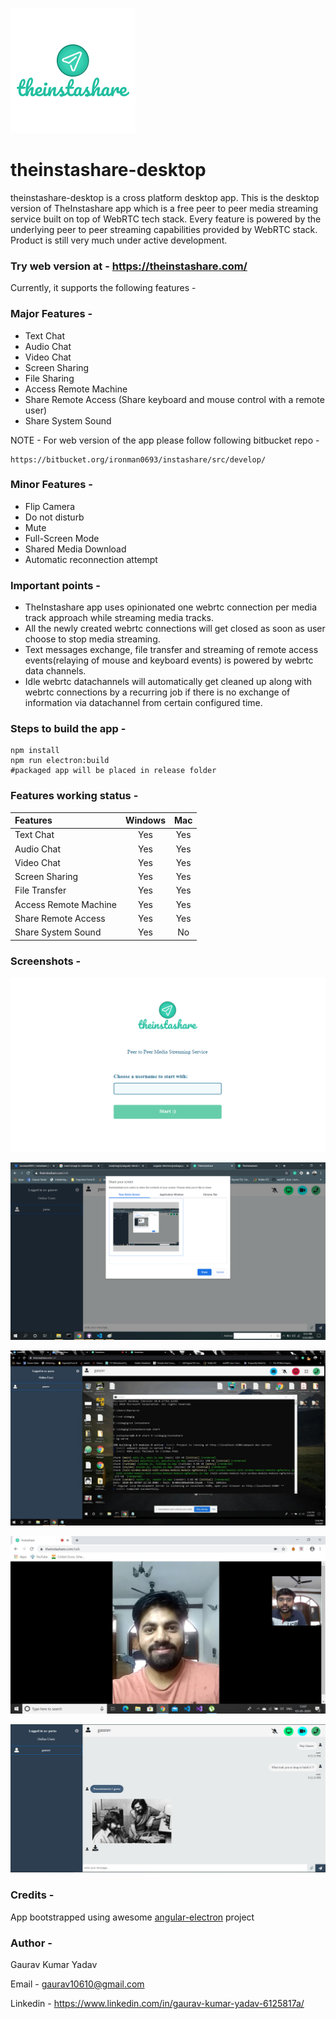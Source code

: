 ![](./src/assets/images/icons/app-icon.png)

# theinstashare-desktop
theinstashare-desktop is a cross platform desktop app. This is the desktop version of TheInstashare app which is a free peer to peer media streaming service built on top of WebRTC tech stack. Every feature is powered by the underlying peer to peer streaming capabilities provided by WebRTC stack. Product is still very much under active development. 

### Try web version at - https://theinstashare.com/

Currently, it supports the following features -
### Major Features - 
- Text Chat
- Audio Chat
- Video Chat
- Screen Sharing
- File Sharing
- Access Remote Machine
- Share Remote Access (Share keyboard and mouse control with a remote user)
- Share System Sound

NOTE - For web version of the app please follow following bitbucket repo - 

```
https://bitbucket.org/ironman0693/instashare/src/develop/
```

### Minor Features - 
- Flip Camera
- Do not disturb
- Mute
- Full-Screen Mode
- Shared Media Download
- Automatic reconnection attempt

### Important points - 
- TheInstashare app uses opinionated one webrtc connection per media track approach while streaming media tracks.
- All the newly created webrtc connections will get closed as soon as user choose to stop media streaming.
- Text messages exchange, file transfer and streaming of remote access events(relaying of mouse and keyboard events) is powered by webrtc data channels.
- Idle webrtc datachannels will automatically get cleaned up along with webrtc connections by a recurring job if there is no exchange of information via datachannel from certain configured time.

### Steps to build the app - 
```
npm install
npm run electron:build
#packaged app will be placed in release folder
```

### Features working status - 

| Features      | Windows       | Mac |
|:------------- |:-------------:|:-----:|
| Text Chat | Yes | Yes |
| Audio Chat | Yes | Yes |
| Video Chat | Yes | Yes |
| Screen Sharing | Yes | Yes |
| File Transfer | Yes | Yes |
| Access Remote Machine | Yes | Yes |
| Share Remote Access | Yes | Yes |
| Share System Sound | Yes | No |

### Screenshots -

![](./markdown-images/login.png)

![](./markdown-images/screen.png) 
 
![](./markdown-images/screen-sharing.jpg)

![](./markdown-images/video.jpg)

![](./markdown-images/text-screen.png)

### Credits - 
App bootstrapped using awesome [angular-electron](https://github.com/maximegris/angular-electron) project

### Author - 
Gaurav Kumar Yadav

Email - gaurav10610@gmail.com

Linkedin - https://www.linkedin.com/in/gaurav-kumar-yadav-6125817a/